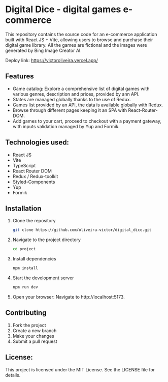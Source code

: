# Digital Dice - digital games e-commerce

This repository contains the source code for an e-commerce application built with React JS + Vite, allowing users to browse and purchase their digital game library. All the games are fictional and the images were generated by Bing Image Creator AI.

Deploy link: https://victoroliveira.vercel.app/

## Features

* Game catalog: Explore a comprehensive list of digital games with various genres, description and prices, provided by ann API.
* States are managed globally thanks to the use of Redux.
* Games list provided by an API, the data is available globally with Redux.
* Browse through different pages keeping it an SPA with React-Router-DOM.
* Add games to your cart, proceed to checkout with a payment gateway, with inputs validation managed by Yup and Formik.

## Technologies used:
* React JS
* Vite
* TypeScript
* React Router DOM
* Redux / Redux-toolkit
* Styled-Components
* Yup
* Formik

## Installation

1. Clone the repository
   ```bash
   git clone https://github.com/oliveira-victor/digital_dice.git

2. Navigate to the project directory
   ```bash
   cd project

3. Install dependencies
   ```bash
   npm install

4. Start the development server
   ```bash
   npm run dev

5. Open your browser: Navigate to http://localhost:5173.


## Contributing

1. Fork the project
2. Create a new branch
3. Make your changes
4. Submit a pull request

## License:
This project is licensed under the MIT License. See the LICENSE file for details.

<!--
# React + TypeScript + Vite

This template provides a minimal setup to get React working in Vite with HMR and some ESLint rules.

Currently, two official plugins are available:

- [@vitejs/plugin-react](https://github.com/vitejs/vite-plugin-react/blob/main/packages/plugin-react/README.md) uses [Babel](https://babeljs.io/) for Fast Refresh
- [@vitejs/plugin-react-swc](https://github.com/vitejs/vite-plugin-react-swc) uses [SWC](https://swc.rs/) for Fast Refresh

## Expanding the ESLint configuration

If you are developing a production application, we recommend updating the configuration to enable type aware lint rules:

- Configure the top-level `parserOptions` property like this:

```js
export default {
  // other rules...
  parserOptions: {
    ecmaVersion: 'latest',
    sourceType: 'module',
    project: ['./tsconfig.json', './tsconfig.node.json'],
    tsconfigRootDir: __dirname,
  },
}
```

- Replace `plugin:@typescript-eslint/recommended` to `plugin:@typescript-eslint/recommended-type-checked` or `plugin:@typescript-eslint/strict-type-checked`
- Optionally add `plugin:@typescript-eslint/stylistic-type-checked`
- Install [eslint-plugin-react](https://github.com/jsx-eslint/eslint-plugin-react) and add `plugin:react/recommended` & `plugin:react/jsx-runtime` to the `extends` list
-->
